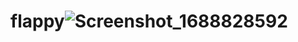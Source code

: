 # flappy![Screenshot_1688828592](https://github.com/LapasovSh25/flappy_bird_app/assets/119427301/361ecb99-e93a-4c01-b9ba-ff60d500ab65)
